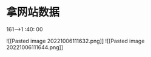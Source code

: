 # 拿网站数据
161-->1 :40: 00




![[Pasted image 20221006111632.png]]
![[Pasted image 20221006111644.png]]